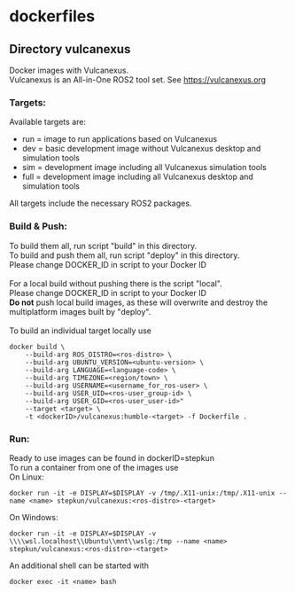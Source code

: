 # dockerfiles

## Directory vulcanexus
Docker images with Vulcanexus.<br>
Vulcanexus is an All-in-One ROS2 tool set. See  https://vulcanexus.org

### Targets:
Available targets are:
- run = image to run applications based on Vulcanexus
- dev = basic development image without Vulcanexus desktop and simulation tools
- sim = development image including all Vulcanexus simulation tools
- full = development image including all Vulcanexus desktop and simulation tools

All targets include the necessary ROS2 packages.<br>

### Build & Push:
To build them all, run script "build" in this directory.<br>
To build and push them all, run script "deploy" in this directory.<br>
Please change DOCKER_ID in script to your Docker ID<br>
<br>
For a local build without pushing there is the script "local".<br>
Please change DOCKER_ID in script to your Docker ID<br>
**Do not** push local build images, as these will overwrite and destroy the multiplatform images built by "deploy".<br>
<br>
To build an individual target locally use
```
docker build \
    --build-arg ROS_DISTRO=<ros-distro> \
    --build-arg UBUNTU_VERSION=<ubuntu-version> \
    --build-arg LANGUAGE=<language-code> \
    --build-arg TIMEZONE=<region/town> \
    --build-arg USERNAME=<username_for_ros-user> \
    --build-arg USER_UID=<ros-user_group-id> \
    --build-arg USER_GID=<ros-user_user-id>"
    --target <target> \
    -t <dockerID>/vulcanexus:humble-<target> -f Dockerfile .
```

### Run:
Ready to use images can be found in dockerID=stepkun<br>
To run a container from one of the images use<br>
On Linux:
```
docker run -it -e DISPLAY=$DISPLAY -v /tmp/.X11-unix:/tmp/.X11-unix --name <name> stepkun/vulcanexus:<ros-distro>-<target>
```
On Windows:
```
docker run -it -e DISPLAY=$DISPLAY -v \\\\wsl.localhost\\Ubuntu\\mnt\\wslg:/tmp --name <name> stepkun/vulcanexus:<ros-distro>-<target>
```
An additional shell can be started with
```
docker exec -it <name> bash
```
